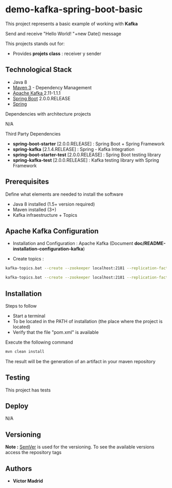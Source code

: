 # demo-kafka-spring-boot-basic

This project represents a basic example of working with **Kafka**

Send and receive "Hello World! "+new Date() message

This projects stands out for:

* Provides **projets class** : receiver y sender

## Technological Stack

* Java 8
* [Maven 3](https://maven.apache.org/) - Dependency Management
* [Apache Kafka ](https://kafka.apache.org/) 2.11-1.1.1
* [Spring Boot](https://spring.io/projects/spring-boot) 2.0.0.RELEASE
* [Spring](https://spring.io)
 
Dependencies with architecture projects

N/A

Third Party Dependencies

* **spring-boot-starter** [2.0.0.RELEASE] : Spring Boot + Spring Framework 
* **spring-kafka** [2.1.4.RELEASE] : Spring - Kafka Integration
* **spring-boot-starter-test** [2.0.0.RELEASE] : Spring Boot testing library
* **spring-kafka-test** [2.0.0.RELEASE] : Kafka testing library with Spring Framework

## Prerequisites

Define what elements are needed to install the software

* Java 8 installed (1.5+ version required)
* Maven installed  (3+)
* Kafka infraestructure + Topics

## Apache Kafka Configuration

* Installation and Configuration : Apache Kafka (Document **doc/README-installation-configuration-kafka**)

* Create topics :

```bash
kafka-topics.bat --create --zookeeper localhost:2181 --replication-factor 1 --partitions 1 --topic topic-1

kafka-topics.bat --create --zookeeper localhost:2181 --replication-factor 1 --partitions 1 --topic topic-2

```

## Installation

Steps to follow

* Start a terminal
* To be located in the PATH of installation (the place where the project is located)
* Verify that the file "pom.xml" is available

Execute the following command

```bash
mvn clean install
```

The result will be the generation of an artifact in your maven repository


## Testing

This project has tests

## Deploy

N/A

## Versioning

**Note :** [SemVer](http://semver.org/) is used for the versioning. 
To see the available versions access the repository tags

## Authors

* **Víctor Madrid**
